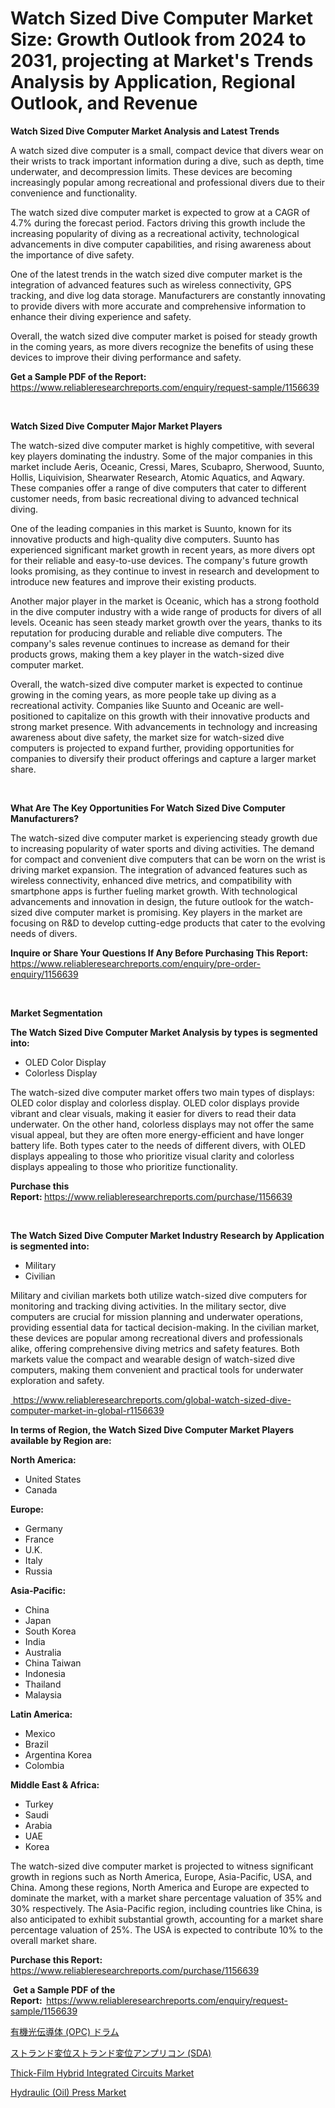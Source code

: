 <p><h1>Watch Sized Dive Computer Market Size: Growth Outlook from 2024 to 2031, projecting at Market's Trends Analysis by Application, Regional Outlook, and Revenue</h1></p><p><strong>Watch Sized Dive Computer Market Analysis and Latest Trends</strong></p>
<p><p>A watch sized dive computer is a small, compact device that divers wear on their wrists to track important information during a dive, such as depth, time underwater, and decompression limits. These devices are becoming increasingly popular among recreational and professional divers due to their convenience and functionality.</p><p>The watch sized dive computer market is expected to grow at a CAGR of 4.7% during the forecast period. Factors driving this growth include the increasing popularity of diving as a recreational activity, technological advancements in dive computer capabilities, and rising awareness about the importance of dive safety.</p><p>One of the latest trends in the watch sized dive computer market is the integration of advanced features such as wireless connectivity, GPS tracking, and dive log data storage. Manufacturers are constantly innovating to provide divers with more accurate and comprehensive information to enhance their diving experience and safety.</p><p>Overall, the watch sized dive computer market is poised for steady growth in the coming years, as more divers recognize the benefits of using these devices to improve their diving performance and safety.</p></p>
<p><strong>Get a Sample PDF of the Report:&nbsp;</strong> <a href="https://www.reliableresearchreports.com/enquiry/request-sample/1156639">https://www.reliableresearchreports.com/enquiry/request-sample/1156639</a></p>
<p>&nbsp;</p>
<p><strong>Watch Sized Dive Computer Major Market Players</strong></p>
<p><p>The watch-sized dive computer market is highly competitive, with several key players dominating the industry. Some of the major companies in this market include Aeris, Oceanic, Cressi, Mares, Scubapro, Sherwood, Suunto, Hollis, Liquivision, Shearwater Research, Atomic Aquatics, and Aqwary. These companies offer a range of dive computers that cater to different customer needs, from basic recreational diving to advanced technical diving.</p><p>One of the leading companies in this market is Suunto, known for its innovative products and high-quality dive computers. Suunto has experienced significant market growth in recent years, as more divers opt for their reliable and easy-to-use devices. The company's future growth looks promising, as they continue to invest in research and development to introduce new features and improve their existing products.</p><p>Another major player in the market is Oceanic, which has a strong foothold in the dive computer industry with a wide range of products for divers of all levels. Oceanic has seen steady market growth over the years, thanks to its reputation for producing durable and reliable dive computers. The company's sales revenue continues to increase as demand for their products grows, making them a key player in the watch-sized dive computer market.</p><p>Overall, the watch-sized dive computer market is expected to continue growing in the coming years, as more people take up diving as a recreational activity. Companies like Suunto and Oceanic are well-positioned to capitalize on this growth with their innovative products and strong market presence. With advancements in technology and increasing awareness about dive safety, the market size for watch-sized dive computers is projected to expand further, providing opportunities for companies to diversify their product offerings and capture a larger market share.</p></p>
<p>&nbsp;</p>
<p><strong>What Are The Key Opportunities For Watch Sized Dive Computer Manufacturers?</strong></p>
<p><p>The watch-sized dive computer market is experiencing steady growth due to increasing popularity of water sports and diving activities. The demand for compact and convenient dive computers that can be worn on the wrist is driving market expansion. The integration of advanced features such as wireless connectivity, enhanced dive metrics, and compatibility with smartphone apps is further fueling market growth. With technological advancements and innovation in design, the future outlook for the watch-sized dive computer market is promising. Key players in the market are focusing on R&D to develop cutting-edge products that cater to the evolving needs of divers.</p></p>
<p><strong>Inquire or Share Your Questions If Any Before Purchasing This Report:</strong> <a href="https://www.reliableresearchreports.com/enquiry/pre-order-enquiry/1156639">https://www.reliableresearchreports.com/enquiry/pre-order-enquiry/1156639</a></p>
<p>&nbsp;</p>
<p><strong>Market Segmentation</strong></p>
<p><strong>The Watch Sized Dive Computer Market Analysis by types is segmented into:</strong></p>
<p><ul><li>OLED Color Display</li><li>Colorless Display</li></ul></p>
<p><p>The watch-sized dive computer market offers two main types of displays: OLED color display and colorless display. OLED color displays provide vibrant and clear visuals, making it easier for divers to read their data underwater. On the other hand, colorless displays may not offer the same visual appeal, but they are often more energy-efficient and have longer battery life. Both types cater to the needs of different divers, with OLED displays appealing to those who prioritize visual clarity and colorless displays appealing to those who prioritize functionality.</p></p>
<p><strong>Purchase this Report:&nbsp;</strong><a href="https://www.reliableresearchreports.com/purchase/1156639">https://www.reliableresearchreports.com/purchase/1156639</a></p>
<p>&nbsp;</p>
<p><strong>The Watch Sized Dive Computer Market Industry Research by Application is segmented into:</strong></p>
<p><ul><li>Military</li><li>Civilian</li></ul></p>
<p><p>Military and civilian markets both utilize watch-sized dive computers for monitoring and tracking diving activities. In the military sector, dive computers are crucial for mission planning and underwater operations, providing essential data for tactical decision-making. In the civilian market, these devices are popular among recreational divers and professionals alike, offering comprehensive diving metrics and safety features. Both markets value the compact and wearable design of watch-sized dive computers, making them convenient and practical tools for underwater exploration and safety.</p></p>
<p><a href="https://www.reliableresearchreports.com/global-watch-sized-dive-computer-market-in-global-r1156639">&nbsp;https://www.reliableresearchreports.com/global-watch-sized-dive-computer-market-in-global-r1156639</a></p>
<p><strong>In terms of Region, the Watch Sized Dive Computer Market Players available by Region are:</strong></p>
<p>
    <p> <strong> North America: </strong>
        <ul>
            <li>United States</li>
            <li>Canada</li>
        </ul>
        </p> 
    <p> <strong> Europe: </strong>
        <ul>
            <li>Germany</li>
            <li>France</li>
            <li>U.K.</li>
            <li>Italy</li>
            <li>Russia</li>
        </ul>
        </p> 
    <p> <strong> Asia-Pacific: </strong>
        <ul>
            <li>China</li>
            <li>Japan</li>
            <li>South Korea</li>
            <li>India</li>
            <li>Australia</li>
            <li>China Taiwan</li>
            <li>Indonesia</li>
            <li>Thailand</li>
            <li>Malaysia</li>
        </ul>
        </p> 
    <p> <strong> Latin America: </strong>
        <ul>
            <li>Mexico</li>
            <li>Brazil</li>
            <li>Argentina Korea</li>
            <li>Colombia</li>
        </ul>
        </p> 
    <p> <strong> Middle East & Africa: </strong>
        <ul>
            <li>Turkey</li>
            <li>Saudi</li>
            <li>Arabia</li>
            <li>UAE</li>
            <li>Korea</li>
        </ul>
    </p>
    </p>
<p><p>The watch-sized dive computer market is projected to witness significant growth in regions such as North America, Europe, Asia-Pacific, USA, and China. Among these regions, North America and Europe are expected to dominate the market, with a market share percentage valuation of 35% and 30% respectively. The Asia-Pacific region, including countries like China, is also anticipated to exhibit substantial growth, accounting for a market share percentage valuation of 25%. The USA is expected to contribute 10% to the overall market share.</p></p>
<p><strong>Purchase this Report: </strong><a href="https://www.reliableresearchreports.com/purchase/1156639">https://www.reliableresearchreports.com/purchase/1156639</a></p>
<p>&nbsp;<strong>Get a Sample PDF of the Report:&nbsp;&nbsp;</strong><a href="https://www.reliableresearchreports.com/enquiry/request-sample/1156639">https://www.reliableresearchreports.com/enquiry/request-sample/1156639</a></p>
<p><strong></strong></p>
<p><p><a href="https://github.com/TerrellConn/Market-Research-Report-List-1/blob/main/564083488146.md">有機光伝導体 (OPC) ドラム</a></p><p><a href="https://github.com/RandallRunte2023/Market-Research-Report-List-1/blob/main/160863488147.md">ストランド変位ストランド変位アンプリコン (SDA)</a></p><p><a href="https://github.com/marthawweekle/Market-Research-Report-List-1/blob/main/thick-film-hybrid-integrated-circuits-market.md">Thick-Film Hybrid Integrated Circuits Market</a></p><p><a href="https://github.com/HenrietteMills1/Market-Research-Report-List-1/blob/main/hydraulic-oil-press-market.md">Hydraulic (Oil) Press Market</a></p></p>